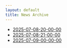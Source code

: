 ```yaml
---
layout: default
title: News Archive
---
```


- [2025-07-08-20-00-00](2025-07-08-20-00-00.md)
- [2025-07-08-21-00-00](2025-07-08-21-00-00.md)
- [2025-07-09-00-00-00](2025-07-09-00-00-00.md)
